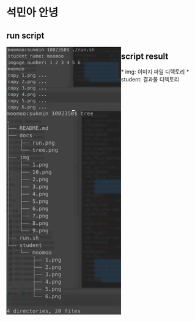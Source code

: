 # 석민아 안녕

## run script
<img align="left" width="300" src="./docs/run.png">

## script result
<img align="left" width="300" src="./docs/tree.png">
* img: 이미지 파일 디렉토리
* student: 결과물 디렉토리

